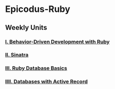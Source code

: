# Epicodus-Ruby

## Weekly Units

### [I. Behavior-Driven Development with Ruby](Week-One)

### [II. Sinatra](Week-Two)

### [III. Ruby Database Basics](Week-Three)

### [IIII. Databases with Active Record](Week-four)
